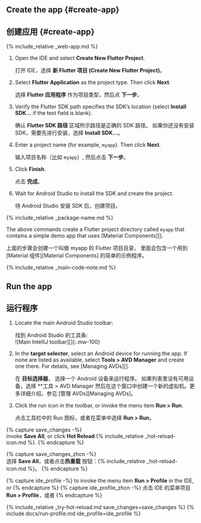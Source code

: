 <div class="tab-pane active" id="androidstudio" role="tabpanel" aria-labelledby="androidstudio-tab" markdown="1">

## Create the app {#create-app}

## 创建应用 {#create-app}

{% include_relative _web-app.md  %}

 1. Open the IDE and select **Create New Flutter Project**.

    打开 IDE，选择 **新 Flutter 项目 (Create New Flutter Project)**。

 1. Select **Flutter Application** as the project type. Then click **Next**.

    选择 **Flutter 应用程序** 作为项目类型，然后点 **下一步**。

 1. Verify the Flutter SDK path specifies the SDK’s location
    (select **Install SDK...** if the text field is blank).

    确认 **Flutter SDK 路径** 区域所示路径是正确的 SDK 路径。
    如果你还没有安装 SDK，需要先进行安装，选择 **Install SDK...**。

 1. Enter a project name (for example, `myapp`). Then click **Next**.

    输入项目名称（比如 `myapp`）, 然后点击 **下一步**。

 1. Click **Finish**.

    点击 **完成**。

 1. Wait for Android Studio to install the SDK and create the project.

    待 Android Studio 安装 SDK 后，创建项目。

{% include_relative _package-name.md  %}

The above commands create a Flutter project directory called `myapp` that
contains a simple demo app that uses [Material Components][].

上面的步骤会创建一个叫做 myapp 的 Flutter 项目目录，
里面会包含一个用到 [Material 组件][Material Components] 的简单的示例程序。

{% include_relative _main-code-note.md  %}

## Run the app

## 运行程序

 1. Locate the main Android Studio toolbar:<br>

    找到 Android Studio 的工具条:<br>
    ![Main IntelliJ toolbar][]{:.mw-100}

 1. In the **target selector**, select an Android device for running the app.
    If none are listed as available, 
    select **Tools > AVD Manager** and create one there. 
    For details, see [Managing AVDs][].

    在 **目标选择器**， 选择一个 Android 设备来运行程序。
    如果列表里没有可用设备，选择 **工具 > AVD Manager
    然后在这个窗口中创建一个新的虚拟机。更多详细介绍，参见
    [管理 AVDs][Managing AVDs]。

 1. Click the run icon in the toolbar, or invoke the menu item **Run > Run**.
 
    点击工具栏中的 Run 图标，或者在菜单中选择 **Run > Run**。

{% capture save_changes -%}
 <br> invoke **Save All**, or click **Hot Reload**
 {% include_relative _hot-reload-icon.md %}.
{% endcapture %}

{% capture save_changes_zhcn -%}
  <br> 选择 **Save All**，或者点击**热重载** 
  按钮：{% include_relative _hot-reload-icon.md %}。
{% endcapture %}

{% capture ide_profile -%}
  to invoke the menu item **Run > Profile** in the IDE, or
{% endcapture %}
{% capture ide_profile_zhcn -%}
  点击 IDE 的菜单项目 **Run > Profile**，或者
{% endcapture %}

{% include_relative _try-hot-reload.md save_changes=save_changes %}
{% include docs/run-profile.md ide_profile=ide_profile %}

[trusted your computer]: {{site.url}}/get-started/install/macos#trust
</div>



